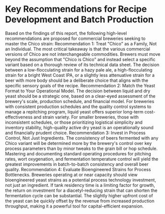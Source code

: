 # Key Recommendations for Recipe Development and Batch Production

Based on the findings of this report, the following high-level recommendations are proposed for commercial breweries seeking to master the Chico strain:
Recommendation 1: Treat "Chico" as a Family, Not an Individual. The most critical takeaway is that the various commercial versions of Chico are not interchangeable commodities. Brewers must move beyond the assumption that "Chico is Chico" and instead select a specific variant based on a thorough review of its technical data sheet. The decision between a low-flocculating strain for a hazy pale ale, a high-flocculating strain for a bright West Coast IPA, or a slightly less attenuative strain for a beer with more body should be a deliberate choice that aligns with the specific sensory goals of the recipe.
Recommendation 2: Match the Yeast Format to Your Operational Model. The decision between liquid and dry yeast should be a strategic one, based on a clear-eyed assessment of the brewery's scale, production schedule, and financial model. For breweries with consistent production schedules and the quality control systems to manage a repitching program, liquid yeast offers superior long-term cost-effectiveness and strain variety. For smaller breweries, those with inconsistent schedules, or those prioritizing logistical simplicity and inventory stability, high-quality active dry yeast is an operationally sound and financially prudent choice.
Recommendation 3: Invest in Process Control, Not Just Ingredients. The consistency of beers fermented with any Chico variant will be determined more by the brewery's control over key process parameters than by minor tweaks to the grain bill or hop schedule. Mastering and documenting standard operating procedures for pitching rates, wort oxygenation, and fermentation temperature control will yield the greatest improvements in batch-to-batch consistency and overall beer quality.
Recommendation 4: Evaluate Bioengineered Strains for Process Bottlenecks. Breweries operating at or near capacity should view bioengineered yeast strains as a potential process technology investment, not just an ingredient. If tank residency time is a limiting factor for growth, the return on investment for a diacetyl-reducing strain that can shorten the fermentation cycle can be substantial. The slightly higher upfront cost of the yeast can be quickly offset by the revenue from increased production throughput, making it a powerful tool for capital-efficient expansion.

